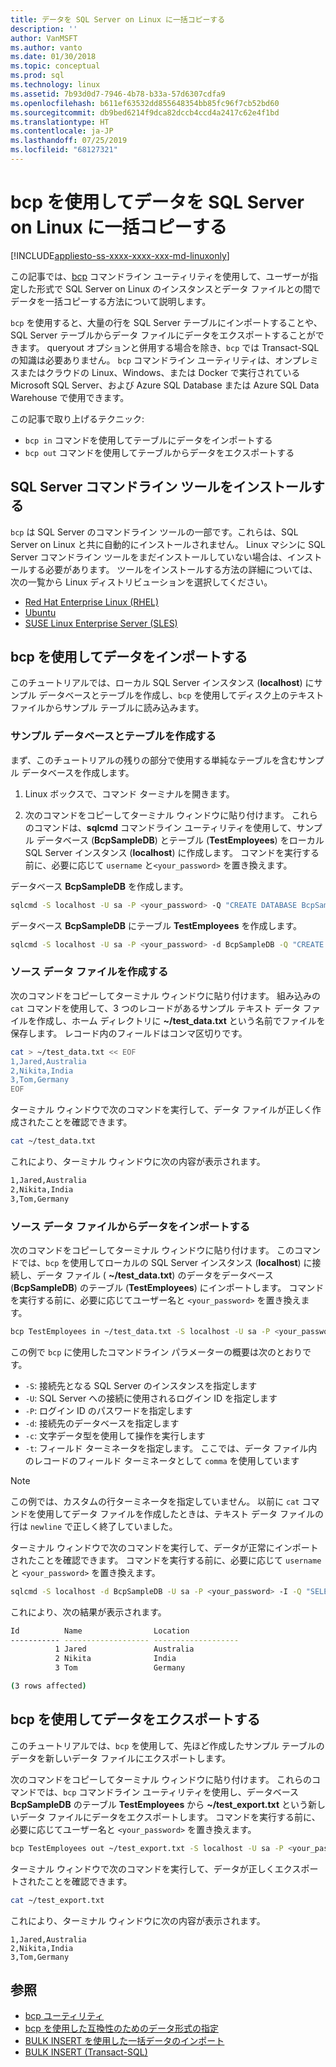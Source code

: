```yaml
---
title: データを SQL Server on Linux に一括コピーする
description: ''
author: VanMSFT
ms.author: vanto
ms.date: 01/30/2018
ms.topic: conceptual
ms.prod: sql
ms.technology: linux
ms.assetid: 7b93d0d7-7946-4b78-b33a-57d6307cdfa9
ms.openlocfilehash: b611ef63532dd855648354bb85fc96f7cb52bd60
ms.sourcegitcommit: db9bed6214f9dca82dccb4ccd4a2417c62e4f1bd
ms.translationtype: HT
ms.contentlocale: ja-JP
ms.lasthandoff: 07/25/2019
ms.locfileid: "68127321"
---
```

# <a name="bulk-copy-data-with-bcp-to-sql-server-on-linux"></a>bcp を使用してデータを SQL Server on Linux に一括コピーする

[!INCLUDE[appliesto-ss-xxxx-xxxx-xxx-md-linuxonly](../includes/appliesto-ss-xxxx-xxxx-xxx-md-linuxonly.md)]

この記事では、[bcp](../tools/bcp-utility.md) コマンドライン ユーティリティを使用して、ユーザーが指定した形式で SQL Server on Linux のインスタンスとデータ ファイルとの間でデータを一括コピーする方法について説明します。

`bcp` を使用すると、大量の行を SQL Server テーブルにインポートすることや、SQL Server テーブルからデータ ファイルにデータをエクスポートすることができます。 queryout オプションと併用する場合を除き、`bcp` では Transact-SQL の知識は必要ありません。 `bcp` コマンドライン ユーティリティは、オンプレミスまたはクラウドの Linux、Windows、または Docker で実行されている Microsoft SQL Server、および Azure SQL Database または Azure SQL Data Warehouse で使用できます。

この記事で取り上げるテクニック:
- `bcp in` コマンドを使用してテーブルにデータをインポートする
- `bcp out` コマンドを使用してテーブルからデータをエクスポートする

## <a name="install-the-sql-server-command-line-tools"></a>SQL Server コマンドライン ツールをインストールする

`bcp` は SQL Server のコマンドライン ツールの一部です。これらは、SQL Server on Linux と共に自動的にインストールされません。 Linux マシンに SQL Server コマンドライン ツールをまだインストールしていない場合は、インストールする必要があります。 ツールをインストールする方法の詳細については、次の一覧から Linux ディストリビューションを選択してください。

- [Red Hat Enterprise Linux (RHEL)](sql-server-linux-setup-tools.md#RHEL)
- [Ubuntu](sql-server-linux-setup-tools.md#ubuntu)
- [SUSE Linux Enterprise Server (SLES)](sql-server-linux-setup-tools.md#SLES)

## <a name="import-data-with-bcp"></a>bcp を使用してデータをインポートする

このチュートリアルでは、ローカル SQL Server インスタンス (**localhost**) にサンプル データベースとテーブルを作成し、`bcp` を使用してディスク上のテキスト ファイルからサンプル テーブルに読み込みます。

### <a name="create-a-sample-database-and-table"></a>サンプル データベースとテーブルを作成する

まず、このチュートリアルの残りの部分で使用する単純なテーブルを含むサンプル データベースを作成します。

1. Linux ボックスで、コマンド ターミナルを開きます。

2. 次のコマンドをコピーしてターミナル ウィンドウに貼り付けます。 これらのコマンドは、**sqlcmd** コマンドライン ユーティリティを使用して、サンプル データベース (**BcpSampleDB**) とテーブル (**TestEmployees**) をローカル SQL Server インスタンス (**localhost**) に作成します。 コマンドを実行する前に、必要に応じて `username` と`<your_password>` を置き換えます。

データベース **BcpSampleDB** を作成します。
```bash 
sqlcmd -S localhost -U sa -P <your_password> -Q "CREATE DATABASE BcpSampleDB;"
```
データベース **BcpSampleDB** にテーブル **TestEmployees** を作成します。
```bash 
sqlcmd -S localhost -U sa -P <your_password> -d BcpSampleDB -Q "CREATE TABLE TestEmployees (Id INT IDENTITY(1,1) NOT NULL PRIMARY KEY, Name NVARCHAR(50), Location NVARCHAR(50));"
```
### <a name="create-the-source-data-file"></a>ソース データ ファイルを作成する
次のコマンドをコピーしてターミナル ウィンドウに貼り付けます。 組み込みの `cat` コマンドを使用して、3 つのレコードがあるサンプル テキスト データ ファイルを作成し、ホーム ディレクトリに **~/test_data.txt** という名前でファイルを保存します。 レコード内のフィールドはコンマ区切りです。

```bash
cat > ~/test_data.txt << EOF
1,Jared,Australia
2,Nikita,India
3,Tom,Germany
EOF
```

ターミナル ウィンドウで次のコマンドを実行して、データ ファイルが正しく作成されたことを確認できます。
```bash 
cat ~/test_data.txt
```

これにより、ターミナル ウィンドウに次の内容が表示されます。
```bash
1,Jared,Australia
2,Nikita,India
3,Tom,Germany
```

### <a name="import-data-from-the-source-data-file"></a>ソース データ ファイルからデータをインポートする
次のコマンドをコピーしてターミナル ウィンドウに貼り付けます。 このコマンドでは、`bcp` を使用してローカルの SQL Server インスタンス (**localhost**) に接続し、データ ファイル ( **~/test_data.txt**) のデータをデータベース (**BcpSampleDB**) のテーブル (**TestEmployees**) にインポートします。 コマンドを実行する前に、必要に応じてユーザー名と `<your_password>` を置き換えます。

```bash 
bcp TestEmployees in ~/test_data.txt -S localhost -U sa -P <your_password> -d BcpSampleDB -c -t  ','
```

この例で `bcp` に使用したコマンドライン パラメーターの概要は次のとおりです。
- `-S`: 接続先となる SQL Server のインスタンスを指定します
- `-U`: SQL Server への接続に使用されるログイン ID を指定します
- `-P`: ログイン ID のパスワードを指定します
- `-d`: 接続先のデータベースを指定します
- `-c`: 文字データ型を使用して操作を実行します
- `-t`: フィールド ターミネータを指定します。 ここでは、データ ファイル内のレコードのフィールド ターミネータとして `comma` を使用しています

> [!NOTE]
> この例では、カスタムの行ターミネータを指定していません。 以前に `cat` コマンドを使用してデータ ファイルを作成したときは、テキスト データ ファイルの行は `newline` で正しく終了していました。

ターミナル ウィンドウで次のコマンドを実行して、データが正常にインポートされたことを確認できます。 コマンドを実行する前に、必要に応じて `username` と `<your_password>` を置き換えます。
```bash 
sqlcmd -S localhost -d BcpSampleDB -U sa -P <your_password> -I -Q "SELECT * FROM TestEmployees;"
```

これにより、次の結果が表示されます。
```bash
Id          Name                Location
----------- ------------------- -------------------
          1 Jared               Australia
          2 Nikita              India
          3 Tom                 Germany

(3 rows affected)
```

## <a name="export-data-with-bcp"></a>bcp を使用してデータをエクスポートする

このチュートリアルでは、`bcp` を使用して、先ほど作成したサンプル テーブルのデータを新しいデータ ファイルにエクスポートします。

次のコマンドをコピーしてターミナル ウィンドウに貼り付けます。 これらのコマンドでは、`bcp` コマンドライン ユーティリティを使用し、データベース **BcpSampleDB** のテーブル **TestEmployees** から **~/test_export.txt** という新しいデータ ファイルにデータをエクスポートします。  コマンドを実行する前に、必要に応じてユーザー名と `<your_password>` を置き換えます。

```bash 
bcp TestEmployees out ~/test_export.txt -S localhost -U sa -P <your_password> -d BcpSampleDB -c -t ','
```

ターミナル ウィンドウで次のコマンドを実行して、データが正しくエクスポートされたことを確認できます。
```bash 
cat ~/test_export.txt
```

これにより、ターミナル ウィンドウに次の内容が表示されます。
```
1,Jared,Australia
2,Nikita,India
3,Tom,Germany
```

## <a name="see-also"></a>参照
- [bcp ユーティリティ](../tools/bcp-utility.md)
- [bcp を使用した互換性のためのデータ形式の指定](../relational-databases/import-export/specify-data-formats-for-compatibility-when-using-bcp-sql-server.md)
- [BULK INSERT を使用した一括データのインポート](../relational-databases/import-export/import-bulk-data-by-using-bulk-insert-or-openrowset-bulk-sql-server.md)
- [BULK INSERT (Transact-SQL)](../t-sql/statements/bulk-insert-transact-sql.md)
